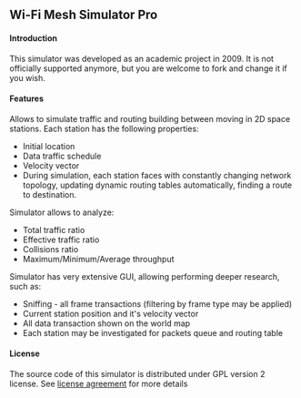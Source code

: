 ## Wi-Fi Mesh Simulator Pro
#### Introduction
This simulator was developed as an academic project in 2009. It is not officially supported anymore, but you are welcome to fork and change it if you wish.

#### Features
Allows to simulate traffic and routing building between moving in 2D space stations. Each station has the following properties:
* Initial location
* Data traffic schedule
* Velocity vector
* During simulation, each station faces with constantly changing network topology, updating dynamic routing tables automatically, finding a route to destination.

Simulator allows to analyze:
* Total traffic ratio
* Effective traffic ratio
* Collisions ratio
* Maximum/Minimum/Average throughput

Simulator has very extensive GUI, allowing performing deeper research, such as:
* Sniffing - all frame transactions (filtering by frame type may be applied)
* Current station position and it's velocity vector
* All data transaction shown on the world map
* Each station may be investigated for packets queue and routing table

#### License
The source code of this simulator is distributed under GPL version 2 license. See [license agreement](LICENSE) for more details
